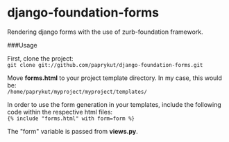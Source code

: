 django-foundation-forms
=======================

Rendering django forms with the use of zurb-foundation framework.

###Usage

First, clone the project:<br>
`git clone git://github.com/paprykut/django-foundation-forms.git`

Move **forms.html** to your project template directory. In my case, this would be:<br>
`/home/paprykut/myproject/myproject/templates/`

In order to use the form generation in your templates, include the following 
code within the respective html files:<br>
`{% include "forms.html" with form=form %}`

The "form" variable is passed from **views.py**.
